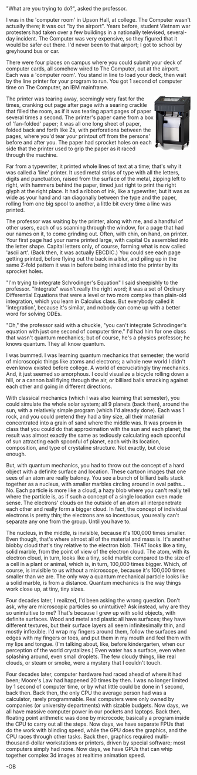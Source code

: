 <!--
title: One Second
description: How this Project Got Started
-->
"What are you trying to do?", asked the professor.

I was in the 'computer room' in Upson Hall, at college.  The Computer wasn't actually there; it was out "by the airport".  Years before, student Vietnam war protesters had taken over a few buildings in a nationally televised, several-day incident.  The Computer was very expensive, so they figured that it would be safer out there.  I'd never been to that airport; I got to school by greyhound bus or car.

There were four places on campus where you could submit your deck of computer cards, all somehow wired to The Computer, out at the airport.  Each was a 'computer room'.  You stand in line to load your deck, then wait by the line printer for your program to run.  You got 1 second of computer time on The Computer, an IBM mainframe.

<img src=line_printer.jpg style='float: right; width: 100px' />
The printer was tearing away, seemingly very fast for the times, cranking out page after page with a searing crackle that filled the room, as if it was tearing apart pages of paper several times a second.  The printer's paper came from a box of 'fan-folded' paper; it was all one long sheet of paper, folded back and forth like Zs, with perforations between the pages, where you'd tear your printout off from the persons' before and after you.  The paper had sprocket holes on each side that the printer used to grip the paper as it raced through the machine.

Far from a typewriter, it printed whole lines of text at a time; that's why it was called a 'line' printer.  It used metal strips of type with all the letters, digits and punctuation, raised from the surface of the metal, zipping left to right, with hammers behind the paper, timed just right to print the right glyph at the right place.  It had a ribbon of ink, like a typewriter, but it was as wide as your hand and ran diagonally between the type and the paper, rolling from one big spool to another, a little bit every time a line was printed.

The professor was waiting by the printer, along with me, and a handful of other users, each of us scanning through the window, for a page that had our names on it, to come grinding out.  Often, with chin, on hand, on printer.  Your first page had your name printed large, with capital Os assembled into the letter shape.  Capital letters only, of course, forming what is now called 'ascii art'.  (Back then, it was actually EBCDIC.)  You could see each page getting printed, before flying out the back in a blur, and piling up in the same Z-fold pattern it was in before being inhaled into the printer by its sprocket holes.

"I'm trying to integrate Schrodinger's Equation" I said sheepishly to the professor.  "Integrate" wasn't really the right word; it was a set of Ordinary Differential Equations that were a level or two more complex than plain-old integration, which you learn in Calculus class.  But everybody called it 'integration', because it's similar, and nobody can come up with a better word for solving ODEs.

"Oh," the professor said with a chuckle, "you can't integrate Schrodinger's equation with just one second of computer time."  I'd had him for one class that wasn't quantum mechanics; but of course, he's a physics professor; he knows quantum.  They all know quantum.

I was bummed.  I was learning quantum mechanics that semester; the world of microscopic things like atoms and electrons; a whole new world I didn't even know existed before college.  A world of excruciatingly tiny mechanics.  And, it just seemed so amorphous.  I could visualize a bicycle rolling down a hill, or a cannon ball flying through the air, or billiard balls smacking against each other and going in different directions.

With classical mechanics (which I was also learning that semester), you could simulate the whole solar system; all 9 planets (back then), around the sun, with a relatively simple program (which I'd already done).  Each was 1 rock, and you could pretend they had a tiny size, all their material concentrated into a grain of sand where the middle was.  It was proven in class that you could do that approximation with the sun and each planet; the result was almost exactly the same as tediously calculating each spoonful of sun attracting each spoonful of planet, each with its location, composition, and type of crystaline structure.  Not exactly, but close enough.

But, with quantum mechanics, you had to throw out the concept of a hard object with a definite surface and location.  These cartoon images that one sees of an atom are really baloney.  You see a bunch of billiard balls stuck together as a nucleus, with smaller marbles circling around in oval paths... No.  Each particle is more like a cloud, a hazy blob where you can't really tell where the particle is, as if such a concept of a single location even made sense.  The electrons' clouds on the outside of an atom all interpenetrate each other and really form a bigger cloud.  In fact, the concept of individual electrons is pretty thin; the electrons are so incestuous, you really can't separate any one from the group.  Until you have to.

The nucleus, in the middle, is invisible, because it's 100,000 times smaller.  Even though, that's where almost all of the material and mass is.  It's another blobby cloud that's tiny relative to the electron blob.  THAT looks like a tiny, solid marble, from the point of view of the electron cloud.  The atom, with its electron cloud, in turn, looks like a tiny, solid marble compared to the size of a cell in a plant or animal, which is, in turn, 100,000 times bigger.  Which, of course, is invisible to us without a microscope, because it's 100,000 times smaller than we are.  The only way a quantum mechanical particle looks like a solid marble, is from a distance.  Quantum mechanics is the way things work close up, at tiny, tiny sizes.

Four decades later, I realized, I'd been asking the wrong question.  Don't ask, why are microscopic particles so unintuitive?  Ask instead, why are they so unintuitive to me?  That's because I grew up with solid objects, with definite surfaces.  Wood and metal and plastic all have surfaces; they have different textures,  but their surface layers all seem infinitesimally thin, and mostly inflexible.  I'd wrap my fingers around them, follow the surfaces and edges with my fingers or toes, and put them in my mouth and feel them with my lips and tongue.  (I'm talking about, like, before kindergarten, when our perception of the world crystalizes.)  Even water has a surface, even when splashing around, even small droplets.  The few cloudy things, like real clouds, or steam or smoke, were a mystery that I couldn't touch.

Four decades later, computer hardware had raced ahead of where it had been; Moore's Law had happened 20 times by then.  I was no longer limited by 1 second of computer time, or by what little could be done in 1 second, back then.  Back then, the only CPU the average person had was a calculator, rarely programmable.  Real computers were only owned by companies (or university departments) with sizable budgets.  Now days, we all have massive computer power in our pockets and laptops.  Back then, floating point arithmetic was done by microcode; basically a program inside the CPU to carry out all the steps.  Now days, we have separate FPUs that do the work with blinding speed, while the GPU does the graphics, and the CPU races through other tasks.  Back then, graphics required multi-thousand-dollar workstations or printers, driven by special software; most computers simply had none.  Now days, we have GPUs that can whip together complex 3d images at realtime animation speed.

-OB
